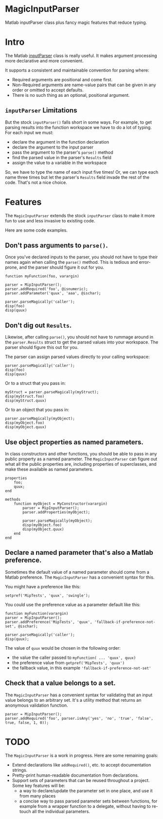 # MagicInputParser
Matlab inputParser class plus fancy magic features that reduce typing.

# Intro
The Matlab [inputParser](http://www.mathworks.com/help/matlab/ref/inputparser-class.html) class is really useful.  It makes argument processing more declarative and more convenient.

It supports a consistent and maintainable convention for parsing where:
 - Required arguments are positional and come first.
 - Non-Required arguments are name-value pairs that can be given in any order or omitted to accept defaults.
 - There is no such thing as an optional, positional argument.
 
## `inputParser` Limitations
But the stock `inputParser()` falls short in some ways. For example, to get parsing results into the function workspace we have to do a lot of typing.  For each input we must:
 - declare the argument in the function declaration
 - declare the argument to the input parser
 - pass the argument to the parser's `parse()` method
 - find the parsed value in the parser's `Results` field
 - assign the value to a variable in the workspace

So, we have to type the name of each input five times!  Or, we can type each name three times but let the parser's `Results` field invade the rest of the code. That's not a nice choice.

# Features
The `MagicInputParser` extends the stock `inputParser` class to make it more fun to use and less invasive to existing code.

Here are some code examples.

## Don't pass arguments to `parse()`.
Once you've declared inputs to the parser, you should not have to type their names again when calling the `parse()` method.  This is tedious and error-prone, and the parser should figure it out for you. 

```
function myFunction(foo, varargin)

parser = MipInputParser();
parser.addRequired('foo', @isnumeric);
parser.addParameter('quux', 'aaa', @ischar);

parser.parseMagically('caller');
disp(foo)
disp(quux)
```

## Don't dig out `Results`.
Likewise, after calling `parse()`, you should not have to rummage around in the `parser.Results` struct to get the parsed values into your workspace.  The parser should figure this out for you.

The parser can assign parsed values directly to your calling workspace:
```
parser.parseMagically('caller');
disp(foo)
disp(quux)
```

Or to a struct that you pass in:
```
myStruct = parser.parseMagically(myStruct);
disp(myStruct.foo)
disp(myStruct.quux)
```

Or to an object that you pass in:
```
parser.parseMagically(myObject);
disp(myObject.foo)
disp(myObject.quux)
```

## Use object properties as named parameters.
In class constructors and other functions, you should be able to pass in any public property as a named parameter.  The `MagicInputParser` can figure out what all the public properties are, including properties of superclasses, and make these available as named parameters.

```
properties
    foo;
    quux;
end

methods
    function myObject = MyConstructor(varargin)
        parser = MipInputParser();
        parser.addProperties(myObject);

        parser.parseMagically(myObject);
        disp(myObject.foo)
        disp(myObject.quux)
    end
end
```

## Declare a named parameter that's also a Matlab preference.
Sometimes the default value of a named parameter should come from a Matlab preference.  The `MagicInputParser` has a convenient syntax for this.

You might have a preference like this:
```
setpref('MipTests', 'quux', 'swingle');
```

You could use the preference value as a parameter default like this:
```
function myFunction(varargin)
parser = MipInputParser();
parser.addPreference('MipTests', 'quux', 'fallback-if-preference-not-set', @ischar);

parser.parseMagically('caller');
disp(quux);
```

The value of `quux` would be chosen in the following order:
 - the value the caller passed to `myFunction( ... 'quux', quux)`
 - the preference value from `getpref('MipTests', 'quux')`
 - the fallback value, in this example `'fallback-if-preference-not-set'`

## Check that a value belongs to a set.
The `MagicInputParser` has a convenient syntax for validating that an input value belongs to an arbitrary set.  It's a utility method that returns an anonymous validation function.

```
parser = MipInputParser();
parser.addRequired('foo', parser.isAny('yes', 'no', 'true', 'false', true, false, 1, 0));
```

# TODO
The `MagicInputParser` is a work in progress.  Here are some remaining goals:
- Extend declarations like `addRequired()`, etc. to accept documentation strings.
- Pretty-print human-readable documentation from declarations.
- Support sets of parameters that can be reused throughout a project.  Some key features will be:
   - a way to declare/update the parameter set in one place, and use it from many places
   - a concise way to pass parsed parameter sets between functions, for example from a wrapper function to a delegate, without having to re-touch all the individual parameters.
